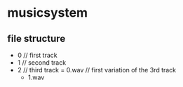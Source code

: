 # musicsystem

## file structure
- 0             // first track
- 1             // second track
- 2             // third track
    = 0.wav     // first variation of the 3rd track
    - 1.wav